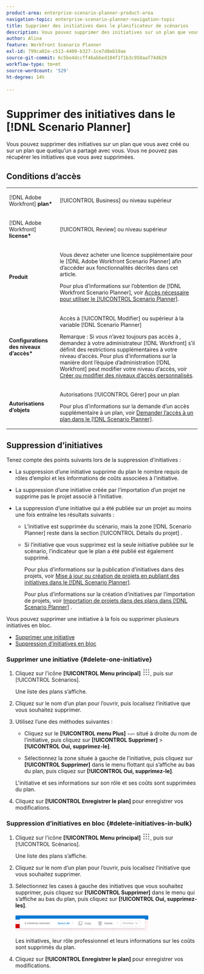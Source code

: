 ```yaml
---
product-area: enterprise-scenario-planner-product-area
navigation-topic: enterprise-scenario-planner-navigation-topic
title: Supprimer des initiatives dans le planificateur de scénarios
description: Vous pouvez supprimer des initiatives sur un plan que vous avez créé ou sur un plan que quelqu’un a partagé avec vous. Vous ne pouvez pas récupérer les initiatives que vous avez supprimées.
author: Alina
feature: Workfront Scenario Planner
exl-id: 799ca02e-c513-4409-b327-1ce7d8eb19ae
source-git-commit: 6c5be4dccff46abbed104f1f1b3c958aaf74d629
workflow-type: tm+mt
source-wordcount: '529'
ht-degree: 14%

---
```


# Supprimer des initiatives dans le [!DNL Scenario Planner]

Vous pouvez supprimer des initiatives sur un plan que vous avez créé ou sur un plan que quelqu’un a partagé avec vous. Vous ne pouvez pas récupérer les initiatives que vous avez supprimées.

## Conditions d’accès

<table style="table-layout:auto"> 
 <col> 
 <col> 
 <tbody> 
  <tr> 
   <td> <p>[!DNL Adobe Workfront]<b> plan*</b> </p> </td> 
   <td>[!UICONTROL Business] ou niveau supérieur</td> 
  </tr> 
  <tr> 
   <td> <p>[!DNL Adobe Workfront]<b> license*</b> </p> </td> 
   <td> <p>[!UICONTROL Review] ou niveau supérieur</p> </td> 
  </tr> 
  <tr> 
   <td><b>Produit</b> </td> 
   <td> <p>Vous devez acheter une licence supplémentaire pour le [!DNL Adobe Workfront Scenario Planner] afin d’accéder aux fonctionnalités décrites dans cet article. </p> <p>Pour plus d’informations sur l’obtention de [!DNL Workfront Scenario Planner], voir <a href="../scenario-planner/access-needed-to-use-sp.md" class="MCXref xref">Accès nécessaire pour utiliser le [!UICONTROL Scenario Planner]</a>. </p> </td> 
  </tr> 
  <tr data-mc-conditions=""> 
   <td><strong>Configurations des niveaux d’accès*</strong> </td> 
   <td> <p>Accès à [!UICONTROL Modifier] ou supérieur à la variable [!DNL Scenario Planner]</p> <p>Remarque : Si vous n’avez toujours pas accès à , demandez à votre administrateur [!DNL Workfront] s’il définit des restrictions supplémentaires à votre niveau d’accès. Pour plus d’informations sur la manière dont l’équipe d’administration [!DNL Workfront] peut modifier votre niveau d’accès, voir <a href="../administration-and-setup/add-users/configure-and-grant-access/create-modify-access-levels.md" class="MCXref xref">Créer ou modifier des niveaux d’accès personnalisés</a>.</p> </td> 
  </tr> 
  <tr data-mc-conditions=""> 
   <td> <p><strong>Autorisations d’objets</strong> </p> </td> 
   <td> <p>Autorisations [!UICONTROL Gérer] pour un plan</p> <p>Pour plus d’informations sur la demande d’un accès supplémentaire à un plan, voir <a href="../scenario-planner/request-access-to-plan.md" class="MCXref xref">Demander l’accès à un plan dans le [!DNL Scenario Planner]</a>.</p> </td> 
  </tr> 
 </tbody> 
</table>

## Suppression d’initiatives

Tenez compte des points suivants lors de la suppression d’initiatives :

* La suppression d’une initiative supprime du plan le nombre requis de rôles d’emploi et les informations de coûts associées à l’initiative.
* La suppression d’une initiative créée par l’importation d’un projet ne supprime pas le projet associé à l’initiative.
* La suppression d’une initiative qui a été publiée sur un projet au moins une fois entraîne les résultats suivants :

   * L’initiative est supprimée du scénario, mais la zone [!DNL Scenario Planner] reste dans la section [!UICONTROL Détails du projet] .
   * Si l’initiative que vous supprimez est la seule initiative publiée sur le scénario, l’indicateur que le plan a été publié est également supprimé.

     Pour plus d’informations sur la publication d’initiatives dans des projets, voir [Mise à jour ou création de projets en publiant des initiatives dans le  [!DNL Scenario Planner]](../scenario-planner/publish-scenarios-update-projects.md).

     Pour plus d’informations sur la création d’initiatives par l’importation de projets, voir [Importation de projets dans des plans dans  [!DNL Scenario Planner]](../scenario-planner/import-projects-to-plans.md) .

Vous pouvez supprimer une initiative à la fois ou supprimer plusieurs initiatives en bloc.

* [Supprimer une initiative](#delete-one-initiative)
* [Suppression d’initiatives en bloc](#delete-initiatives-in-bulk)

### Supprimer une initiative {#delete-one-initiative}

1. Cliquez sur l&#39;icône **[!UICONTROL Menu principal]** ![](assets/main-menu-icon.png), puis sur [!UICONTROL Scénarios].

   Une liste des plans s’affiche.

1. Cliquez sur le nom d’un plan pour l’ouvrir, puis localisez l’initiative que vous souhaitez supprimer.
1. Utilisez l’une des méthodes suivantes :

   * Cliquez sur le **[!UICONTROL menu Plus]** ![](assets/more-menu.png) situé à droite du nom de l’initiative, puis cliquez sur **[!UICONTROL Supprimer]** > **[!UICONTROL Oui, supprimez-le]**.

   * Sélectionnez la zone située à gauche de l’initiative, puis cliquez sur **[!UICONTROL Supprimer]** dans le menu flottant qui s’affiche au bas du plan, puis cliquez sur **[!UICONTROL Oui, supprimez-le]**.

   L&#39;initiative et ses informations sur son rôle et ses coûts sont supprimées du plan.

1. Cliquez sur **[!UICONTROL Enregistrer le plan]** pour enregistrer vos modifications.

### Suppression d’initiatives en bloc {#delete-initiatives-in-bulk}

1. Cliquez sur l&#39;icône **[!UICONTROL Menu principal]** ![](assets/main-menu-icon.png), puis sur [!UICONTROL Scénarios].

   Une liste des plans s’affiche.

1. Cliquez sur le nom d’un plan pour l’ouvrir, puis localisez l’initiative que vous souhaitez supprimer.
1. Sélectionnez les cases à gauche des initiatives que vous souhaitez supprimer, puis cliquez sur **[!UICONTROL Supprimer]** dans le menu qui s’affiche au bas du plan, puis cliquez sur **[!UICONTROL Oui, supprimez-les]**.

   ![](assets/bottom-manage-initiative-menu-350x45.png)

   Les initiatives, leur rôle professionnel et leurs informations sur les coûts sont supprimés du plan.

1. Cliquez sur **[!UICONTROL Enregistrer le plan]** pour enregistrer vos modifications.
